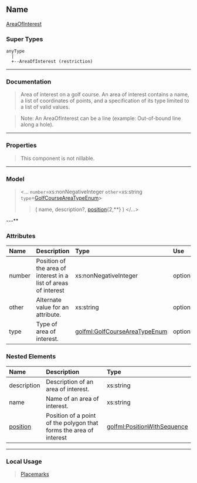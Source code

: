 ## Name ##

[AreaOfInterest](CAreaOfInterest.md)
### Super Types ###
```
anyType
  |
  +--AreaOfInterest (restriction)
```


---


### Documentation ###


> Area of interest on a golf course.
> An area of interest contains a name, a list of coordinates of points, and a specification of its type
> limited to a list of valid values.

> Note: An AreaOfInterest can be a line (example: Out-of-bound line along a hole).


---



### Properties ###

> This component is not nillable.

---


### Model ###

> <...  `number`=xs:nonNegativeInteger  `other`=xs:string  `type`=[GolfCourseAreaTypeEnum](SGolfCourseAreaTypeEnum.md)>
> > ( name, description?, [position](CPositionWithSequence.md){2,**}   )
> > </...>

---**

### Attributes ###

| **Name** | **Description** | **Type** | **Use** | **Default** | **Fixed** | **Form** |
|:---------|:----------------|:---------|:--------|:------------|:----------|:---------|
| number |  Position of the area of interest in a list of areas of interest | xs:nonNegativeInteger | optional |  |  | unqualified |
| other |  				Alternate value for an attribute.			 | xs:string | optional |  |  | unqualified |
| type |  				Type of area of interest.			 | [golfml:GolfCourseAreaTypeEnum](SGolfCourseAreaTypeEnum.md) | optional |  |  | unqualified |

### Nested Elements ###

| **Name** | **Description** | **Type** |
|:---------|:----------------|:---------|
| description |  					Description of an area of interest.				 | xs:string |
| name |  					Name of an area of interest.				 | xs:string |
| [position](CPositionWithSequence.md) |  Position of a point of the polygon that forms the area of interest | [golfml:PositionWithSequence](CPositionWithSequence.md) |


---


### Local Usage ###

> [Placemarks](CPlacemarks.md)
